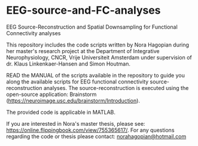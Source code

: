 # EEG-source-and-FC-analyses
EEG Source-Reconstruction and Spatial Downsampling for Functional Connectivity analyses

This repository includes the code scripts written by Nora Hagopian during her master's research project at the Department of Integrative Neurophysiology, CNCR, Vrije Universiteit Amsterdam under supervision of dr. Klaus Linkenkaer-Hansen and Simon Houtman.

READ the MANUAL of the scripts available in the repository to guide you along the available scripts for EEG functional connectivity source-reconstruction analyses. The source-reconstruction is executed using the open-source application: Brainstorm (https://neuroimage.usc.edu/brainstorm/Introduction).

The provided code is applicable in MATLAB.

If you are interested in Nora's master thesis, please see: https://online.flippingbook.com/view/755365617/.
For any questions regarding the code or thesis please contact: norahagopian@hotmail.com
